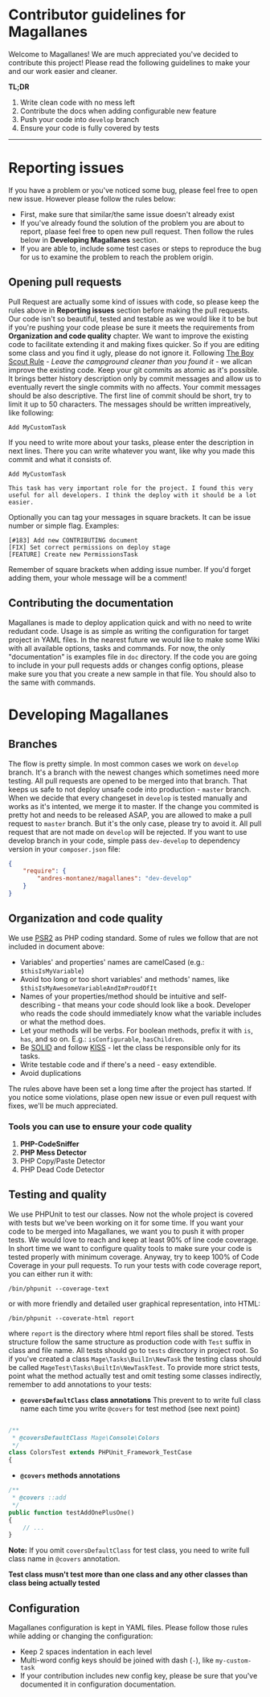 Contributor guidelines for Magallanes
=====================================
Welcome to Magallanes! We are much appreciated you've decided to contribute this project!
Please read the following guidelines to make your and our work easier and cleaner.

**TL;DR**

1. Write clean code with no mess left
2. Contribute the docs when adding configurable new feature
3. Push your code into `develop` branch
4. Ensure your code is fully covered by tests


----------

# Reporting issues
If you have a problem or you've noticed some bug, please feel free to open new issue. However please follow the rules below:
* First, make sure that similar/the same issue doesn't already exist
* If you've already found the solution of the problem you are about to report, plaase feel free to open new pull request. Then follow the rules below in **Developing Magallanes** section.
* If you are able to, include some test cases or steps to reproduce the bug for us to examine the problem to reach the problem origin.

## Opening pull requests
Pull Request are actually some kind of issues with code, so please keep the rules above in **Reporting issues** section before making the pull requests.
Our code isn't so beautiful, tested and testable as we would like it to be but if you're pushing your code please be sure it meets the requirements from **Organization and code quality** chapter. We want to improve the existing code to facilitate extending it and making fixes quicker. So if you are editing some class and you find it ugly, please do not ignore it. Following [The Boy Scout Rule](http://www.informit.com/articles/article.aspx?p=1235624&seqNum=6) - *Leave the campground cleaner than you found it* - we allcan improve the existing code.
Keep your git commits as atomic as it's possible. It brings better history description only by commit messages and allow us to eventually revert the single commits with no affects. Your commit messages should be also descriptive. The first line of commit should be short, try to limit it up to 50 characters. The messages should be written impreatively, like following:
```
Add MyCustomTask
```
If you need to write more about your tasks, please enter the description in next lines. There you can write whatever you want, like why you made this commit and what it consists of.
```
Add MyCustomTask

This task has very important role for the project. I found this very useful for all developers. I think the deploy with it should be a lot easier.
```

Optionally you can tag your messages in square brackets. It can be issue number or simple flag. Examples:
```
[#183] Add new CONTRIBUTING document
[FIX] Set correct permissions on deploy stage
[FEATURE] Create new PermissionsTask
```
Remember of square brackets when adding issue number. If you'd forget adding them, your whole message will be a comment!

## Contributing the documentation
Magallanes is made to deploy application quick and with no need to write redudant code. Usage is as simple as writing the configuration for target project in YAML files. In the nearest future we would like to make some Wiki with all available options, tasks and commands. For now, the only "documentation" is examples file in `doc` directory. If the code you are going to include in your pull requests adds or changes config options, please make sure you that you create a new sample in that file. You should also to the same with commands.

# Developing Magallanes
## Branches
The flow is pretty simple.
In most common cases we work on `develop` branch. It's a branch with the newest changes which sometimes need more testing. All pull requests are opened to be merged into that branch. That keeps us safe to not deploy unsafe code into production - `master` branch. When we decide that every changeset in `develop` is tested manually and works as it's intented, we merge it to master.
If the change you commited is pretty hot and needs to be released ASAP, you are allowed to make a pull request to `master` branch. But it's the only case, please try to avoid it. All pull request that are not made on `develop` will be rejected.
If you want to use develop branch in your code, simple pass `dev-develop` to dependency version in your `composer.json` file:
```json
{
	"require": {
		"andres-montanez/magallanes": "dev-develop"
	}
}
```
## Organization and code quality
We use [PSR2](http://www.php-fig.org/psr/psr-2/) as PHP coding standard.
Some of rules we follow that are not included in document above:

* Variables' and properties' names are camelCased (e.g.: `$thisIsMyVariable`)
* Avoid too long or too short variables' and methods' names, like `$thisIsMyAwesomeVariableAndImProudOfIt`
* Names of your properties/method should be intuitive and self-describing - that means your code should look like a book. Developer who reads the code should immediately know what the variable includes or what the method does.
* Let your methods will be verbs. For boolean methods, prefix it with `is`, `has`, and so on. E.g.: `isConfigurable`, `hasChildren`.
* Be [SOLID](http://en.wikipedia.org/wiki/SOLID_%28object-oriented_design%29) and follow [KISS](http://en.wikipedia.org/wiki/KISS_principle) - let the class be responsible only for its tasks.
* Write testable code and if there's a need - easy extendible.
* Avoid duplications

The rules above have been set a long time after the project has started. If you notice some violations, plase open new issue or even pull request with fixes, we'll be much appreciated.

### Tools you can use to ensure your code quality

1. **PHP-CodeSniffer**
2. **PHP Mess Detector**
3. PHP Copy/Paste Detector
4. PHP Dead Code Detector

## Testing and quality
We use PHPUnit to test our classes. Now not the whole project is covered with tests but we've been working on it for some time. If you want your code to be merged into Magallanes, we want you to push it with proper tests. We would love to reach and keep at least 90% of line code coverage. In short time we want to configure quality tools to make sure your code is tested properly with minimum coverage. Anyway, try to keep 100% of Code Coverage in your pull requests. To run your tests with code coverage report, you can either run it with:
```
/bin/phpunit --coverage-text
```
or with more friendly and detailed user graphical representation, into HTML:
```
/bin/phpunit --coverate-html report
```
where `report` is the directory where html report files shall be stored.
Tests structure follow the same structure as production code with `Test` suffix in class and file name. All tests should go to `tests` directory in project root.  So if you've created a class `Mage\Tasks\BuilIn\NewTask` the testing class should be called `MageTest\Tasks\BuiltIn\NewTaskTest`. 
To provide more strict tests, point what the method actually test and omit testing some classes indirectly, remember to add annotations to your tests:

* **`@coversDefaultClass` class annotations**
This prevent to to write full class name each time you write `@covers` for test method (see next point)
```php

/**
 * @coversDefaultClass Mage\Console\Colors
 */
class ColorsTest extends PHPUnit_Framework_TestCase
{
```
* **`@covers` methods annotations**
```php
/**
 * @covers ::add
 */
public function testAddOnePlusOne()
{
	// ...
}
```
**Note:** If you omit `coversDefaultClass` for test class, you need to write full class name in `@covers` annotation.

**Test class musn't test more than one class and any other classes than class being actually tested**

## Configuration
Magallanes configuration is kept in YAML files. Please follow those rules while adding or changing the configuration:
* Keep 2 spaces indentation in each level
* Multi-word config keys should be joined with dash (`-`), like `my-custom-task`
* If your contribution includes new config key, please be sure that you've documented it in configuration documentation.
